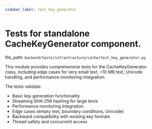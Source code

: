 ```yaml
---
sidebar_label: test_key_generator
---
```


# Tests for standalone CacheKeyGenerator component.

  file_path: `backend/tests/infrastructure/cache/test_key_generator.py`

This module provides comprehensive tests for the CacheKeyGenerator class,
including edge cases for very small text, >10 MB text, Unicode handling,
and performance monitoring integration.

The tests validate:
- Basic key generation functionality
- Streaming SHA-256 hashing for large texts
- Performance monitoring integration
- Edge cases (empty text, boundary conditions, Unicode)
- Backward compatibility with existing key formats
- Thread safety and concurrent access
